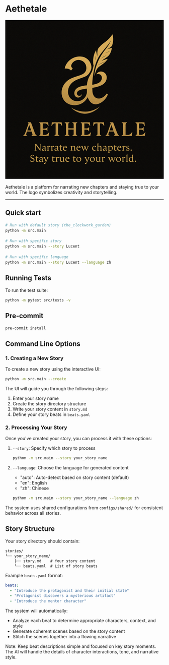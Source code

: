 # Aethetale

![Aethetale Logo](assets/logo.png)

Aethetale is a platform for narrating new chapters and staying true to your world. The logo symbolizes creativity and storytelling.

---

## Quick start
```bash
# Run with default story (the_clockwork_garden)
python -m src.main

# Run with specific story
python -m src.main --story Lucent

# Run with specific language
python -m src.main --story Lucent --language zh
```

## Running Tests
To run the test suite:
```bash
python -m pytest src/tests -v
```

## Pre-commit
`pre-commit install`

## Command Line Options

### 1. Creating a New Story
To create a new story using the interactive UI:
```bash
python -m src.main --create
```

The UI will guide you through the following steps:
1. Enter your story name
2. Create the story directory structure
3. Write your story content in `story.md`
4. Define your story beats in `beats.yaml`

### 2. Processing Your Story
Once you've created your story, you can process it with these options:

1. `--story`: Specify which story to process
   ```bash
   python -m src.main --story your_story_name
   ```

2. `--language`: Choose the language for generated content
   - "auto": Auto-detect based on story content (default)
   - "en": English
   - "zh": Chinese
   ```bash
   python -m src.main --story your_story_name --language zh
   ```

The system uses shared configurations from `configs/shared/` for consistent behavior across all stories.

## Story Structure

Your story directory should contain:
```
stories/
└── your_story_name/
    ├── story.md    # Your story content
    └── beats.yaml  # List of story beats
```

Example `beats.yaml` format:
```yaml
beats:
  - "Introduce the protagonist and their initial state"
  - "Protagonist discovers a mysterious artifact"
  - "Introduce the mentor character"
```

The system will automatically:
- Analyze each beat to determine appropriate characters, context, and style
- Generate coherent scenes based on the story content
- Stitch the scenes together into a flowing narrative

Note: Keep beat descriptions simple and focused on key story moments. The AI will handle the details of character interactions, tone, and narrative style.
